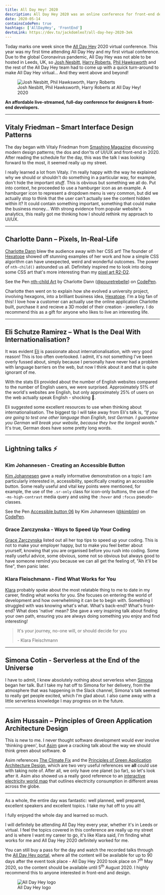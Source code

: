 ```yaml
---
title: All Day Hey! 2020
description: All Day Hey 2020 was an online conference for front-end developers and designers and I thought it was fantastic and educational!
date: 2020-05-14
containsCodePen: true
hashtags: ['AllDayHey', 'FrontEnd']
devtoLink: https://dev.to/jackdomleo7/all-day-hey-2020-3ek
---
```


Today marks one week since the [All Day Hey](https://alldayhey.com) <time datetime="2020">2020</time> virtual conference. This year was my first time attending All Day Hey and my first virtual conference. Due to the global Coronavirus pandemic, All Day Hey was not able to be hosted in Leeds, UK, so [Josh Nesbitt](https://twitter.com/joshnesbitt), [Harry Roberts](https://twitter.com/csswizardry), [Phil Hawksworth](https://twitter.com/philhawksworth) and the rest of the All Day Hey team had to come up with a quick turn-around to make All Day Hey virtual... And they went above and beyond!

<figure>
  <img src="/blog/all-day-hey-2020/alldayhey.png" alt="Josh Nesbitt, Phil Hawksworth, Harry Roberts" />
  <figcaption>Josh Nesbitt, Phil Hawksworth, Harry Roberts at All Day Hey! 2020</figcaption>
</figure>

**An affordable live-streamed, full-day conference for designers &amp; front-end developers.**

---

## Vitaly Friedman – Smart Interface Design Patterns

The day began with Vitaly Friedman from [Smashing Magazine](https://www.smashingmagazine.com) discussing modern design patterns; the dos and don'ts of UI/UX and front-end in 2020. After reading the schedule for the day, this was the talk I was looking forward to the most, it seemed really up my street.

I really learned a lot from Vitaly. I'm really happy with the way he explained why we should or shouldn't do something in a particular way, for example, don't hide the important _stuff_. This is obvious but something we all do. Put into context, he proceeded to use a hamburger icon as an example. A hamburger icon to represent a dropdown menu is very common, but did we actually stop to think that the user can't actually see the content hidden within it? It could contain something important, something that could make the business money... With strong evidence from popular website's analytics, this really got me thinking how I should rethink my approach to UI/UX.

---

## Charlotte Dann – Pixels, In-Real-Life

[Charlotte Dann](https://charlottedann.com) blew the audience away with her CSS art! The founder of [Hexatope](https://hexatope.io) showed off stunning examples of her work and how a simple CSS algorithm can have unexpected, weird and wonderful outcomes. The power of `nth-child()` astounded us all. Definitely inspired me to look into doing some CSS art that's more interesting than my [pixel art R2-D2](https://codepen.io/JackDomleo/pen/ZEEqdxy).

<p class="codepen" data-theme-id="39164" data-default-tab="result" data-user="pouretrebelle" data-slug-hash="bPWvNp" data-editable="true" data-pen-title="nth-child Art">
  <span>See the Pen <a href="https://codepen.io/pouretrebelle/pen/bPWvNp">
  nth-child Art</a> by Charlotte Dann (<a href="https://codepen.io/pouretrebelle">@pouretrebelle</a>)
  on <a href="https://codepen.io">CodePen</a>.</span>
</p>

Charlotte then went on to explain how she evolved a university project, involving hexagons, into a brilliant business idea, [Hexatope](https://hexatope.io). I'm a big fan of this! I love how a customer can actually use the online application Charlotte built, purchase it and recieve a 3D model of their creation - jewellery. I do recommend this as a gift for anyone who likes to live an interesting life.

---

## Eli Schutze Ramirez – What Is the Deal With Internationalisation?

It was evident [Eli](https://twitter.com/elibelly) is passionate about internationalisation, with very good reason! This is too often overlooked. I admit, it's not something I've been overly fussed about, simply because I personally have never had a problem with language barriers on the web, but now I think about it and that is quite ignorant of me.

With the stats Eli provided about the number of English websites compared to the number of English users, we were surprised. Approximately 51% of the world's websites are English, but only approximately 25% of users on the web actually speak English - shocking 🤯.

Eli suggested some excellent resources to use when thinking about internationalisation. The biggest tip I will take away from Eli's talk is, _"If you are going to test one other language than English, test German. I guarantee you German will break your website, because they hve the longest words."_ It's true, German does have some pretty long words.

---

## Lightning talks ⚡

### Kim Johannesen - Creating an Accessible Button

[Kim Johannesen](https://twitter.com/therealkimblim) gave a really informative demonstration on a topic I am particularly interested in, accessibility, specifically creating an accessible button. Some really useful and vital key points were mentioned, for example, the use of the `.sr-only` class for icon-only buttons, the use of the `-ms-high-contrast` media query and using the `:hover` and `:focus` pseudo-classes.

<p class="codepen" data-theme-id="39164" data-default-tab="css,result" data-user="kimblim" data-slug-hash="rNVgLor" data-editable="true" data-pen-title="Accessible button 06">
  <span>See the Pen <a href="https://codepen.io/kimblim/pen/rNVgLor">
  Accessible button 06</a> by Kim Johannesen (<a href="https://codepen.io/kimblim">@kimblim</a>)
  on <a href="https://codepen.io">CodePen</a>.</span>
</p>
<script async src="https://static.codepen.io/assets/embed/ei.js"></script>

### Grace Zarczynska - Ways to Speed Up Your Coding

[Grace Zarczynska](https://twitter.com/grace_inspace) listed out all her top tips to speed up your coding. This is not to make your employer happy, but to make you feel better about yourself, knowing that you are organised before you rush into coding. Some really useful advice, some obvious, some not so obvious but always good to have someone remind you because we can all get the feeling of, "Ah it'll be fine", then panic later.

### Klara Fleischmann - Find What Works for You

[Klara](https://twitter.com/KlaraMiffili) probably spoke about the most relatable thing to me to date in my career, finding what works for you. She focuses on entering the world of development and how overwhelming it can be to begin with. Something I struggled with was knowing what's what. What's back-end? What's front-end? What does 'native' mean? She gave a very inspiring talk about finding your own path, ensuring you are always doing something you enjoy and find interesting!

> It's your journey, no-one will, or should decide for you
>
> <span>- Klara Fleischmann</span>

---

## Simona Cotin - Serverless at the End of the Universe

I have to admit, I knew absolutely nothing about serverless when [Simona](https://twitter.com/simona_cotin) began her talk. But I take my hat off to Simona for her delivery, from the atmosphere that was happening in the Slack channel, Simona's talk seemed to really get people excited, which I'm glad about. I also came away with a little serverless knowledge I may progress on in the future.

---

## Asim Hussain – Principles of Green Application Architecture Design

This is new to me. I never thought software development would ever involve 'thinking green', but [Asim](https://twitter.com/jawache) gave a cracking talk about the way we should think green about software. ♻

Asim references [The Climate Fix](https://theclimatefix.com) and the [Principles of Green Application Architecture Design](https://www.conserve-energy-future.com/materials-used-and-principles-green-architecture.php), which are two very useful references we **all** could use with taking note of. After all, we only have one planet (so far), so let's look after it. Asim also showed us a really good reference to an [interactive electricity world map](https://www.electricitymap.org/map) that outlines electricity consumption in different areas across the globe.

---

As a whole, the entire day was fantastic: well planned, well prepared, excellent speakers and excellent topics. I take my hat off to you all!

I fully enjoyed the whole day and learned so much.

I will definitely be attending All Day Hey every year, whether it's in Leeds or virtual. I feel the topics covered in this conference are really up my street and is where I want my career to go, it's like Klara said, I'm finding what works for me and All Day Hey 2020 definitely worked for me.

You can still buy a pass for the day and watch the recorded talks through the [All Day Hey portal](https://alldayhey.com/live), where all the content will be available for up to 90 days after the event took place - All Day Hey 2020 took place on <time datetime="2020-05-07">7<sup>th</sup> May 2020</time>, so the content should be available until <time datetime="2020-08-05">5<sup>th</sup> August 2020</time>. I highly recommend this to anyone interested in front-end and design.

<figure>
  <img src="/blog/all-day-hey-2020/alldayhey-logo.jpg" alt="All Day Hey logo" />
  <figcaption>All Day Hey logo</figcaption>
</figure>